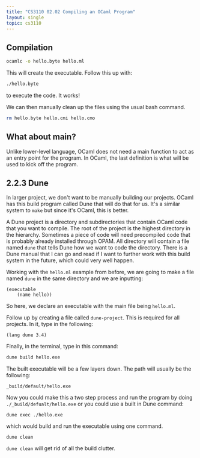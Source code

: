 ```yaml
---
title: "CS3110 02.02 Compiling an OCaml Program"
layout: single
topic: cs3110
---
```


## Compilation

```bash
ocamlc -o hello.byte hello.ml
```

This will create the executable. Follow this up with:

```bash
./hello.byte
```

to execute the code. It works!

We can then manually clean up the files using the usual bash command.

```bash
rm hello.byte hello.cmi hello.cmo
```

## What about main?

Unlike lower-level language, OCaml does not need a main function to act as an entry point for the program. In OCaml, the last definition is what will be used to kick off the program.

## 2.2.3 Dune

In larger project, we don't want to be manually building our projects. OCaml has this build program called Dune that will do that for us. It's a similar system to `make` but since it's OCaml, this is better.

A Dune project is a directory and subdirectories that contain OCaml code that you want to compile. The root of the project is the highest directory in the hierarchy. Sometimes a piece of code will need precompiled code that is probably already installed through OPAM. All directory will contain a file named `dune` that tells Dune how we want to code the directory. There is a Dune manual that I can go and read if I want to further work with this build system in the future, which could very well happen.

Working with the `hello.ml` example from before, we are going to make a file named `dune` in the same directory and we are inputting:

```Dune
(executable
    (name hello))
```

So here, we declare an executable with the main file being `hello.ml`.

Follow up by creating a file called `dune-project`. This is required for all projects. In it, type in the following:

```dune
(lang dune 3.4)
```

Finally, in the terminal, type in this command:

```zsh
dune build hello.exe
```

The built executable will be a few layers down. The path will usually be the following:

```
_build/default/hello.exe
```

Now you could make this a two step process and run the program by doing `./_build/defualt/hello.exe` or you could use a built in Dune command:

```
dune exec ./hello.exe
```

which would build and run the executable using one command.

```
dune clean
```

`dune clean` will get rid of all the build clutter.
